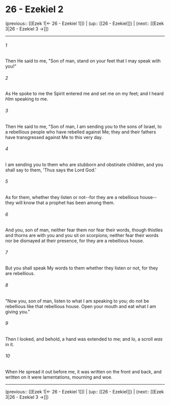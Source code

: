 # 26 - Ezekiel 2

(previous:: [[Ezek 1|← 26 - Ezekiel 1]]) | (up:: [[26 - Ezekiel]]) | (next:: [[Ezek 3|26 - Ezekiel 3 →]])

***


###### 1 
Then He said to me, "Son of man, stand on your feet that I may speak with you!" 

###### 2 
As He spoke to me the Spirit entered me and set me on my feet; and I heard _Him_ speaking to me. 

###### 3 
Then He said to me, "Son of man, I am sending you to the sons of Israel, to a rebellious people who have rebelled against Me; they and their fathers have transgressed against Me to this very day. 

###### 4 
I am sending you to them who are stubborn and obstinate children, and you shall say to them, 'Thus says the Lord God.' 

###### 5 
As for them, whether they listen or not--for they are a rebellious house--they will know that a prophet has been among them. 

###### 6 
And you, son of man, neither fear them nor fear their words, though thistles and thorns are with you and you sit on scorpions; neither fear their words nor be dismayed at their presence, for they are a rebellious house. 

###### 7 
But you shall speak My words to them whether they listen or not, for they are rebellious. 

###### 8 
"Now you, son of man, listen to what I am speaking to you; do not be rebellious like that rebellious house. Open your mouth and eat what I am giving you." 

###### 9 
Then I looked, and behold, a hand was extended to me; and lo, a scroll _was_ in it. 

###### 10 
When He spread it out before me, it was written on the front and back, and written on it were lamentations, mourning and woe.

***

(previous:: [[Ezek 1|← 26 - Ezekiel 1]]) | (up:: [[26 - Ezekiel]]) | (next:: [[Ezek 3|26 - Ezekiel 3 →]])

